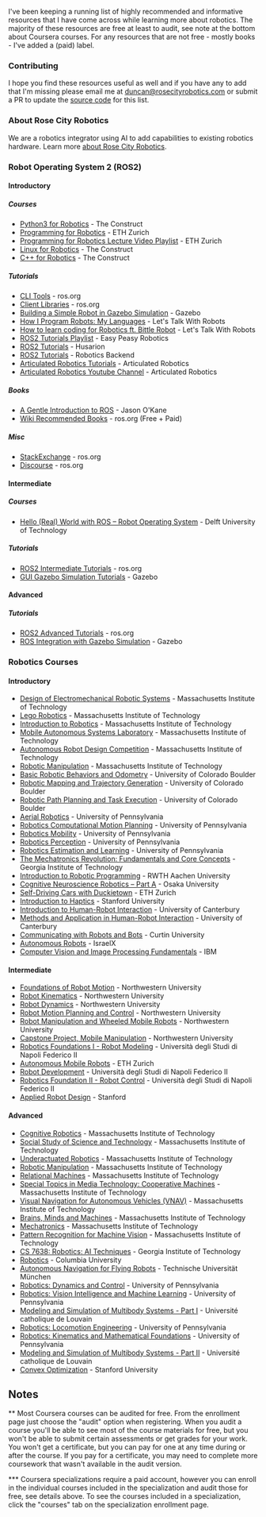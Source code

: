 I've been keeping a running list of highly recommended and informative resources that I have come across while learning more about robotics. The majority of these resources are free at least to audit, see note at the bottom about Coursera courses. For any resources that are not free - mostly books - I've added a (paid) label.

### Contributing
I hope you find these resources useful as well and if you have any to add that I'm missing please email me at [duncan@rosecityrobotics.com](mailto:duncan@rosecityrobotics.com) or submit a PR to update the [source code](https://github.com/duncantmiller/ai-robotics-resources/blob/main/README.md) for this list.

### About Rose City Robotics
We are a robotics integrator using AI to add capabilities to existing robotics hardware. Learn more [about Rose City Robotics](https://rosecityrobotics.com/).

### Robot Operating System 2 (ROS2)
#### Introductory
##### Courses
- [Python3 for Robotics](https://www.theconstruct.ai/robotigniteacademy_learnros/ros-courses-library/python-robotics/) - The Construct
- [Programming for Robotics](https://rsl.ethz.ch/education-students/lectures/ros.html) - ETH Zurich
- [Programming for Robotics Lecture Video Playlist](https://www.youtube.com/watch?v=0BxVPCInS3M&list=PLE-BQwvVGf8HOvwXPgtDfWoxd4Cc6ghiP&ab_channel=RoboticSystemsLab%3ALeggedRoboticsatETHZ%C3%BCrich) - ETH Zurich
- [Linux for Robotics](https://app.theconstruct.ai/courses/linux-for-robotics-40/) - The Construct
- [C++ for Robotics](https://app.theconstruct.ai/courses/c-for-robotics-59/) - The Construct

##### Tutorials
- [CLI Tools](https://docs.ros.org/en/foxy/Tutorials/Beginner-CLI-Tools.html) - ros.org
- [Client Libraries](https://docs.ros.org/en/foxy/Tutorials/Beginner-Client-Libraries.html) - ros.org
- [Building a Simple Robot in Gazebo Simulation](https://gazebosim.org/docs/harmonic/tutorials#basics-tutorials) - Gazebo
- [How I Program Robots: My Languages](https://www.youtube.com/watch?v=DTBSpbNhaCs) - Let's Talk With Robots
- [How to learn coding for Robotics ft. Bittle Robot](https://www.youtube.com/watch?v=IA4FbYpPtbI) - Let's Talk With Robots
- [ROS2 Tutorials Playlist](https://www.youtube.com/watch?v=bDmjX1bXVk0&list=PL8MgID9MCju0GMQDTWzYmfiU3wY_Zdjl5&ab_channel=EasyPeasyRobotics) - Easy Peasy Robotics
- [ROS2 Tutorials](https://husarion.com/tutorials/ros2-tutorials/ros2/) - Husarion
- [ROS2 Tutorials](https://www.youtube.com/c/RoboticsBackEnd) - Robotics Backend
- [Articulated Robotics Tutorials](https://articulatedrobotics.xyz/tutorials/) - Articulated Robotics
- [Articulated Robotics Youtube Channel](https://www.youtube.com/@ArticulatedRobotics) - Articulated Robotics

##### Books
- [A Gentle Introduction to ROS](https://jokane.net/agitr/) - Jason O'Kane
- [Wiki Recommended Books](https://wiki.ros.org/Books) - ros.org (Free + Paid)

##### Misc
- [StackExchange](https://robotics.stackexchange.com/) - ros.org
- [Discourse](https://discourse.ros.org/) - ros.org

#### Intermediate
##### Courses
- [Hello (Real) World with ROS – Robot Operating System](https://www.edx.org/learn/robotics/delft-university-of-technology-hello-real-world-with-ros-robot-operating-system) - Delft University of Technology

##### Tutorials
- [ROS2 Intermediate Tutorials](https://docs.ros.org/en/foxy/Tutorials/Intermediate.html) - ros.org
- [GUI Gazebo Simulation Tutorials](https://gazebosim.org/docs/harmonic/tutorials#gui-tutorials) - Gazebo

#### Advanced
##### Tutorials
- [ROS2 Advanced Tutorials](https://docs.ros.org/en/foxy/Tutorials/Advanced.html) - ros.org
- [ROS Integration with Gazebo Simulation](https://gazebosim.org/docs/harmonic/tutorials#ros-integration) - Gazebo

### Robotics Courses
#### Introductory
- [Design of Electromechanical Robotic Systems](https://ocw.mit.edu/courses/2-017j-design-of-electromechanical-robotic-systems-fall-2009/) - Massachusetts Institute of Technology
- [Lego Robotics](https://ocw.mit.edu/courses/es-293-lego-robotics-spring-2007/) - Massachusetts Institute of Technology
- [Introduction to Robotics](https://ocw.mit.edu/courses/2-12-introduction-to-robotics-fall-2005/) - Massachusetts Institute of Technology
- [Mobile Autonomous Systems Laboratory](https://ocw.mit.edu/courses/6-186-mobile-autonomous-systems-laboratory-january-iap-2005/) - Massachusetts Institute of Technology
- [Autonomous Robot Design Competition](https://ocw.mit.edu/courses/6-270-autonomous-robot-design-competition-january-iap-2005/) - Massachusetts Institute of Technology
- [Robotic Manipulation](https://ocw.mit.edu/courses/6-4210-robotic-manipulation-fall-2022/) - Massachusetts Institute of Technology
- [Basic Robotic Behaviors and Odometry](https://www.coursera.org/learn/basic-robotic-behaviors-and-odometry) - University of Colorado Boulder
- [Robotic Mapping and Trajectory Generation](https://www.coursera.org/learn/robotic-mapping-trajectory-generation) - University of Colorado Boulder
- [Robotic Path Planning and Task Execution](https://www.coursera.org/learn/robotic-path-planning-task-execution) - University of Colorado Boulder
- [Aerial Robotics](https://www.coursera.org/learn/robotics-flight) - University of Pennsylvania
- [Robotics Computational Motion Planning](https://www.coursera.org/learn/robotics-motion-planning) - University of Pennsylvania
- [Robotics Mobility](https://www.coursera.org/learn/robotics-mobility) - University of Pennsylvania
- [Robotics Perception](https://www.coursera.org/learn/robotics-perception) - University of Pennsylvania
- [Robotics Estimation and Learning](https://www.coursera.org/learn/robotics-learning) - University of Pennsylvania
- [The Mechatronics Revolution: Fundamentals and Core Concepts](https://www.edx.org/learn/engineering/the-georgia-institute-of-technology-the-mechatronics-revolution-fundamentals-and-core-concepts) - Georgia Institute of Technology
- [Introduction to Robotic Programming](https://www.edx.org/learn/robotics/rwth-aachen-university-introduction-to-robotic-programming) - RWTH Aachen University
- [Cognitive Neuroscience Robotics – Part A](https://www.edx.org/learn/robotics/osaka-university-cognitive-neuroscience-robotics-part-a) - Osaka University
- [Self-Driving Cars with Duckietown](https://www.edx.org/learn/technology/eth-zurich-self-driving-cars-with-duckietown) - ETH Zurich
- [Introduction to Haptics](https://www.edx.org/learn/robotics/stanford-university-introduction-to-haptics) - Stanford University
- [Introduction to Human-Robot Interaction](https://www.edx.org/learn/robotics/university-of-canterbury-introduction-to-human-robot-interaction) - University of Canterbury
- [Methods and Application in Human-Robot Interaction](https://www.edx.org/learn/human-robot-interaction/university-of-canterbury-methods-and-application-in-human-robot-interaction) - University of Canterbury
- [Communicating with Robots and Bots](https://www.edx.org/learn/robotics/curtin-university-communicating-with-robots-and-bots) - Curtin University
- [Autonomous Robots](https://www.edx.org/learn/autonomous-robotics/israelx-autonomous-robots) - IsraelX
- [Computer Vision and Image Processing Fundamentals](https://www.edx.org/learn/image-processing/ibm-computer-vision-and-image-processing-fundamentals) - IBM

#### Intermediate
- [Foundations of Robot Motion](https://www.coursera.org/learn/modernrobotics-course1) - Northwestern University
- [Robot Kinematics](https://www.coursera.org/learn/modernrobotics-course2) - Northwestern University
- [Robot Dynamics](https://www.coursera.org/learn/modernrobotics-course3) - Northwestern University
- [Robot Motion Planning and Control](https://www.coursera.org/learn/modernrobotics-course4) - Northwestern University
- [Robot Manipulation and Wheeled Mobile Robots](https://www.coursera.org/learn/modernrobotics-course5) - Northwestern University
- [Capstone Project, Mobile Manipulation](https://www.coursera.org/learn/modernrobotics-course6) - Northwestern University
- [Robotics Foundations I - Robot Modeling](https://www.edx.org/learn/robotics/universita-degli-studi-di-napoli-federico-ii-robotics-foundations-i-robot-modeling) - Università degli Studi di Napoli Federico II
- [Autonomous Mobile Robots](https://www.edx.org/learn/autonomous-robotics/eth-zurich-autonomous-mobile-robots) - ETH Zurich
- [Robot Development](https://www.edx.org/learn/robotics/universita-degli-studi-di-napoli-federico-ii-robot-development) - Università degli Studi di Napoli Federico II
- [Robotics Foundation II - Robot Control](https://www.edx.org/learn/robotics/universita-degli-studi-di-napoli-federico-ii-robotics-foundation-ii-robot-control) - Università degli Studi di Napoli Federico II
- [Applied Robot Design](https://www.youtube.com/@StanfordCS235) - Stanford

#### Advanced
- [Cognitive Robotics](https://ocw.mit.edu/courses/16-412j-cognitive-robotics-spring-2016/) - Massachusetts Institute of Technology
- [Social Study of Science and Technology](https://ocw.mit.edu/courses/sts-350-social-study-of-science-and-technology-spring-2004/) - Massachusetts Institute of Technology
- [Underactuated Robotics](https://ocw.mit.edu/courses/6-832-underactuated-robotics-spring-2022/) - Massachusetts Institute of Technology
- [Robotic Manipulation](https://ocw.mit.edu/courses/6-4210-robotic-manipulation-fall-2022/) - Massachusetts Institute of Technology
- [Relational Machines](https://ocw.mit.edu/courses/mas-965-relational-machines-spring-2005/) - Massachusetts Institute of Technology
- [Special Topics in Media Technology: Cooperative Machines](https://ocw.mit.edu/courses/mas-965-special-topics-in-media-technology-cooperative-machines-fall-2003/) - Massachusetts Institute of Technology
- [Visual Navigation for Autonomous Vehicles (VNAV)](https://ocw.mit.edu/courses/16-485-visual-navigation-for-autonomous-vehicles-vnav-fall-2020/) - Massachusetts Institute of Technology
- [Brains, Minds and Machines](https://ocw.mit.edu/courses/res-9-003-brains-minds-and-machines-summer-course-summer-2015/) - Massachusetts Institute of Technology
- [Mechatronics](https://ocw.mit.edu/courses/2-737-mechatronics-fall-2014/) - Massachusetts Institute of Technology
- [Pattern Recognition for Machine Vision](https://ocw.mit.edu/courses/9-913-pattern-recognition-for-machine-vision-fall-2004/) - Massachusetts Institute of Technology
- [CS 7638: Robotics: AI Techniques](https://omscs.gatech.edu/cs-7638-robotics-ai-techniques-course-videos) - Georgia Institute of Technology
- [Robotics](https://www.edx.org/learn/robotics/columbia-university-robotics) - Columbia University
- [Autonomous Navigation for Flying Robots](https://www.edx.org/learn/robotics/technische-universitat-munchen-autonomous-navigation-for-flying-robots) - Technische Universität München
- [Robotics: Dynamics and Control](https://www.edx.org/learn/robotics/university-of-pennsylvania-robotics-dynamics-and-control) - University of Pennsylvania
- [Robotics: Vision Intelligence and Machine Learning](https://www.edx.org/learn/robotics/university-of-pennsylvania-robotics-vision-intelligence-and-machine-learning) - University of Pennsylvania
- [Modeling and Simulation of Multibody Systems - Part I](https://www.edx.org/learn/mechanics/universite-catholique-de-louvain-modeling-and-simulation-of-multibody-systems-part-i) - Université catholique de Louvain
- [Robotics: Locomotion Engineering](https://www.edx.org/learn/robotics/university-of-pennsylvania-robotics-locomotion-engineering) - University of Pennsylvania
- [Robotics: Kinematics and Mathematical Foundations](https://www.edx.org/learn/robotics/university-of-pennsylvania-robotics-kinematics-and-mathematical-foundations) - University of Pennsylvania
- [Modeling and Simulation of Multibody Systems - Part II](https://www.edx.org/learn/engineering/universite-catholique-de-louvain-modeling-and-simulation-of-multibody-systems-part-ii) - Université catholique de Louvain
- [Convex Optimization](https://www.edx.org/learn/engineering/stanford-university-convex-optimization) - Stanford University

## Notes
** Most Coursera courses can be audited for free. From the enrollment page just choose the "audit" option when registering. When you audit a course you'll be able to see most of the course materials for free, but you won't be able to submit certain assessments or get grades for your work. You won't get a certificate, but you can pay for one at any time during or after the course. If you pay for a certificate, you may need to complete more coursework that wasn't available in the audit version.

*** Coursera specializations require a paid account, however you can enroll in the individual courses included in the specialization and audit those for free, see details above. To see the courses included in a specialization, click the "courses" tab on the specialization enrollment page.

